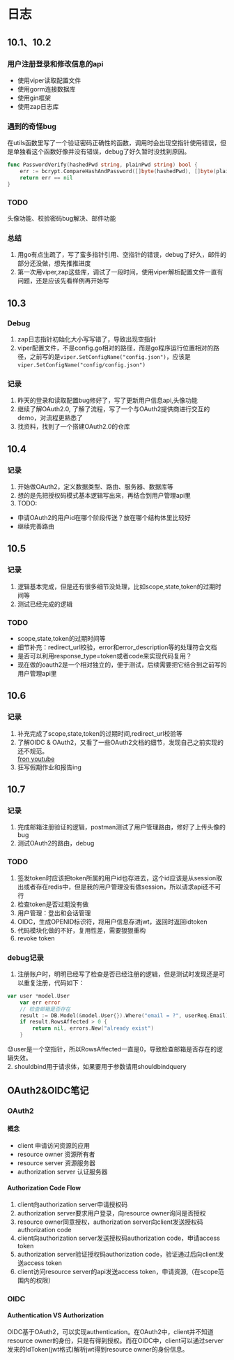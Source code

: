 # 日志
## 10.1、10.2
### 用户注册登录和修改信息的api   
- 使用viper读取配置文件
- 使用gorm连接数据库
- 使用gin框架
- 使用zap日志库

### 遇到的奇怪bug
在utils函数里写了一个验证密码正确性的函数，调用时会出现空指针使用错误，但是单独看这个函数好像并没有错误，debug了好久暂时没找到原因。   
~~~go
func PasswordVerify(hashedPwd string, plainPwd string) bool {
	err := bcrypt.CompareHashAndPassword([]byte(hashedPwd), []byte(plainPwd))
	return err == nil
}
~~~

### TODO
头像功能、校验密码bug解决、邮件功能

### 总结
1. 用go有点生疏了，写了蛮多指针引用、空指针的错误，debug了好久，邮件的部分还没做，想先推推进度    
2. 第一次用viper,zap这些库，调试了一段时间，使用viper解析配置文件一直有问题，还是应该先看样例再开始写  


## 10.3
### Debug
1. zap日志指针初始化大小写写错了，导致出现空指针    
2. viper配置文件，不是config.go相对的路径，而是go程序运行位置相对的路径，之前写的是```viper.SetConfigName("config.json")```，应该是```viper.SetConfigName("config/config.json")```

### 记录
1. 昨天的登录和读取配置bug修好了，写了更新用户信息api,头像功能     
2. 继续了解OAuth2.0, 了解了流程，写了一个与OAuth2提供商进行交互的demo，对流程更熟悉了   
3. 找资料，找到了一个搭建OAuth2.0的仓库  


## 10.4
### 记录
1. 开始做OAuth2，定义数据类型、路由、服务器、数据库等
2. 想的是先把授权码模式基本逻辑写出来，再结合到用户管理api里 
3. TODO: 
- 申请OAuth2的用户id在哪个阶段传送？放在哪个结构体里比较好
- 继续完善路由

## 10.5
### 记录
1. 逻辑基本完成，但是还有很多细节没处理，比如scope,state,token的过期时间等
2. 测试已经完成的逻辑



### TODO
- scope,state,token的过期时间等
- 细节补充：redirect_url校验，error和error_description等的处理符合文档
- 是否可以利用response_type=token或者code来实现代码复用？
- 现在做的oauth2是一个相对独立的，便于测试，后续需要把它结合到之前写的用户管理api里

## 10.6
### 记录
1. 补充完成了scope,state,token的过期时间,redirect_url校验等       
2. 了解OIDC & OAuth2，又看了一些OAuth2文档的细节，发现自己之前实现的还不规范。     
[fron youtube](https://www.youtube.com/watch?v=t18YB3xDfXI)
3. 狂写假期作业和报告ing


## 10.7
### 记录
1.  完成邮箱注册验证的逻辑，postman测试了用户管理路由，修好了上传头像的bug        
2. 测试OAuth2的路由，debug

### TODO
1. 签发token时应该把token所属的用户id也存进去，这个id应该是从session取出或者存在redis中，但是我的用户管理没有做session，所以请求api还不可行      
2. 检查token是否过期没有做       
3. 用户管理：登出和会话管理
4. OIDC，生成OPENID标识符，将用户信息存进jwt，返回时返回idtoken    
5. 代码模块化做的不好，复用性差，需要狠狠重构   
6. revoke token    

### debug记录
1. 注册账户时，明明已经写了检查是否已经注册的逻辑，但是测试时发现还是可以重复注册，代码如下：     
~~~go
var user *model.User
	var err error
	// 检查邮箱是否存在
	result := DB.Model(&model.User{}).Where("email = ?", userReq.Email).First(user)
	if result.RowsAffected > 0 {
		return nil, errors.New("already exist")
	}
~~~
😓user是一个空指针，所以RowsAffected一直是0，导致检查邮箱是否存在的逻辑失效。    
2. shouldbind用于请求体，如果要用于参数请用shouldbindquery
## OAuth2&OIDC笔记
### OAuth2
#### 概念
- client  申请访问资源的应用
- resource owner 资源所有者
- resource server 资源服务器
- authorization server 认证服务器

#### Authorization Code Flow 
1. client向authorization server申请授权码       
2. authorization server要求用户登录，向resource owner询问是否授权      
3. resource owner同意授权，authorization server向client发送授权码authorization code     
4. client向authorization server发送授权码authorization code，申请access token  
5. authorization server验证授权码authorization code，验证通过后向client发送access token    
6. client访问resource server的api发送access token，申请资源,（在scope范围内的权限）      

### OIDC
#### Authentication VS Authorization 
OIDC基于OAuth2，可以实现authentication。在OAuth2中，client并不知道resource owner的身份，只是有得到授权。而在OIDC中，client可以通过server发来的IdToken(jwt格式)解析jwt得到resource owner的身份信息。

